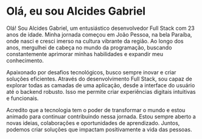 # Olá, eu sou Alcides Gabriel

Olá! Sou Alcides Gabriel, um entusiástico desenvolvedor Full Stack com 23 anos de idade. Minha jornada começou em João Pessoa, na bela Paraíba, onde nasci e cresci imerso na cultura vibrante da região. Ao longo dos anos, mergulhei de cabeça no mundo da programação, buscando constantemente aprimorar minhas habilidades e expandir meu conhecimento.

Apaixonado por desafios tecnológicos, busco sempre inovar e criar soluções eficientes. Através do desenvolvimento Full Stack, sou capaz de explorar todas as camadas de uma aplicação, desde a interface do usuário até o backend robusto. Isso me permite criar experiências digitais intuitivas e funcionais.

Acredito que a tecnologia tem o poder de transformar o mundo e estou animado para continuar contribuindo nessa jornada. Estou sempre aberto a novas ideias, colaborações e oportunidades de aprendizado. Juntos, podemos criar soluções que impactam positivamente a vida das pessoas.
